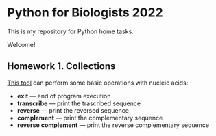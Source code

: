 # Python for Biologists 2022

This is my repository for Python home tasks.

Welcome!

## Homework 1. Collections
[This tool](https://github.com/NatashaKhotkina/Python_BI_2022/tree/main/hometwork_1) can perform some basic operations with nucleic acids: 
+ __exit__ — end of program execution
+ __transcribe__ — print the trascribed sequence
+ __reverse__ — print the reversed sequence
+ __complement__ — print the complementary sequence
+ __reverse complement__ — print the reverse complementary sequence

